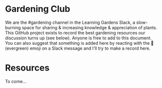 # Gardening Club

We are the #gardening channel in the Learning Gardens Slack, a slow-burning space for sharing &amp; increasing knowledge &amp; appreciation of plants. This GitHub project exists to record the best gardening resources our discussion turns up (see below). Anyone is free to add to this document. You can also suggest that something is added here by reacting with the :evergreen_tree: (evergreen) emoji on a Slack message and I'll try to make a record here.

# Resources

To come...

